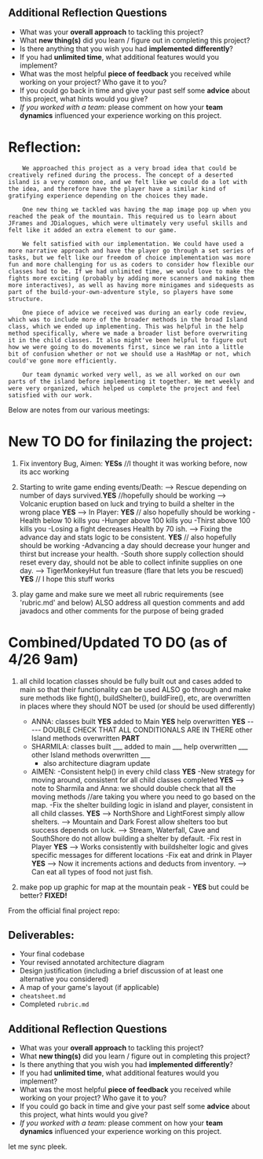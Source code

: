 ## Additional Reflection Questions
 - What was your **overall approach** to tackling this project?
 - What **new thing(s)** did you learn / figure out in completing this project?
 - Is there anything that you wish you had **implemented differently**?
 - If you had **unlimited time**, what additional features would you implement?
 - What was the most helpful **piece of feedback** you received while working on your project? Who gave it to you?
 - If you could go back in time and give your past self some **advice** about this project, what hints would you give?
 - _If you worked with a team:_ please comment on how your **team dynamics** influenced your experience working on this project.

 # Reflection:

        We approached this project as a very broad idea that could be creatively refined during the process. The concept of a deserted island is a very common one, and we felt like we could do a lot with the idea, and therefore have the player have a similar kind of gratifying experience depending on the choices they made.

        One new thing we tackled was having the map image pop up when you reached the peak of the mountain. This required us to learn about JFrames and JDialogues, which were ultimately very useful skills and felt like it added an extra element to our game.

        We felt satisfied with our implementation. We could have used a more narrative approach and have the player go through a set series of tasks, but we felt like our freedom of choice implementation was more fun and more challenging for us as coders to consider how flexible our classes had to be. If we had unlimited time, we would love to make the fights more exciting (probably by adding more scanners and making them more interactives), as well as having more minigames and sidequests as part of the build-your-own-adventure style, so players have some structure. 

        One piece of advice we received was during an early code review, which was to include more of the broader methods in the broad Island class, which we ended up implementing. This was helpful in the help method specifically, where we made a broader list before overwriting it in the child classes. It also might've been helpful to figure out how we were going to do movements first, since we ran into a little bit of confusion whether or not we should use a HashMap or not, which could've gone more efficiently.

        Our team dynamic worked very well, as we all worked on our own parts of the island before implementing it together. We met weekly and were very organized, which helped us complete the project and feel satisfied with our work.

Below are notes from our various meetings:

# New TO DO for finilazing the project:

1) Fix inventory Bug, Aimen: **YESs** //I thought it was working before, now its acc working

2) Starting to write game ending events/Death:
        --> Rescue depending on number of days survived.**YES** //hopefully should be working
        --> Volcanic eruption based on luck and trying to build a shelter in the wrong place **YES**
        --> In Player: **YES** // also hopefully should be working
            -Health below 10 kills you
            -Hunger above 100 kills you
            -Thirst above 100 kills you
            -Losing a fight decreases Health by 70 ish. 
        --> Fixing the advance day and stats logic to be consistent. **YES** // also hopefully should be working
            -Advancing a day should decrease your hunger and thirst but increase your health.
            -South shore supply collection should reset every day, should not be able to collect infinite supplies on one day.
        --> TigerMonkeyHut fun treasure (flare that lets you be rescued) **YES** // I hope this stuff works


3) play game and make sure we meet all rubric requirements (see 'rubric.md' and below) ALSO address all question comments and add javadocs and other comments for the purpose of being graded 



# Combined/Updated TO DO (as of 4/26 9am)
1) all child location classes should be fully built out and cases added to main so that their functionality can be used
ALSO go through and make sure methods like fight(), buildShelter(), buildFire(), etc, are overwritten in places where they should NOT be used (or should be used differently)

    - ANNA: classes built **YES** 
            added to Main **YES**
            help overwritten **YES** 
            ----- DOUBLE CHECK THAT ALL CONDITIONALS ARE IN THERE
            other Island methods overwritten **PART**
    - SHARMILA: classes built ___ 
                added to main ___ 
                help overwritten ___
                other Island methods overwritten ___
        - also architecture diagram update
    - AIMEN: 
        -Consistent help() in every child class **YES**
        -New strategy for moving around, consistent for all child classes completed **YES**
                --> note to Sharmila and Anna: we should double check that all the moving methods 
                    //are taking you where you need to go based on the map. 
        -Fix the shelter building logic in island and player, consistent in all child classes. **YES**
                --> NorthShore and LightForest simply allow shelters. 
                --> Mountain and Dark Forest allow shelters too but success depends on luck. 
                --> Stream, Waterfall, Cave and SouthShore do not allow building a shelter by default. 
        -Fix rest in Player **YES**
                --> Works consistently with buildshelter logic and gives specific messages for different locations
        -Fix eat and drink in Player **YES** 
                --> Now it increments actions and deducts from inventory.
                --> Can eat all types of food not just fish.

3) make pop up graphic for map at the mountain peak - **YES** but could be better? **FIXED!**

From the official final project repo:
## Deliverables:
 - Your final codebase
 - Your revised annotated architecture diagram
 - Design justification (including a brief discussion of at least one alternative you considered)
 - A map of your game's layout (if applicable)
 - `cheatsheet.md`
 - Completed `rubric.md`
  
## Additional Reflection Questions
 - What was your **overall approach** to tackling this project?
 - What **new thing(s)** did you learn / figure out in completing this project?
 - Is there anything that you wish you had **implemented differently**?
 - If you had **unlimited time**, what additional features would you implement?
 - What was the most helpful **piece of feedback** you received while working on your project? Who gave it to you?
 - If you could go back in time and give your past self some **advice** about this project, what hints would you give?
 - _If you worked with a team:_ please comment on how your **team dynamics** influenced your experience working on this project.

 let me sync pleek.